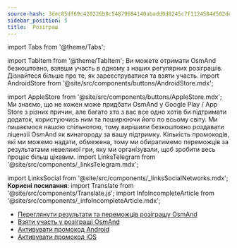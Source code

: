 ```yaml
---
source-hash: 3dec85df69c420226b8c54879684140abadd0d8245c7f1124584d502de7a8674
sidebar_position: 5
title:  Розіграш
---
```


import Tabs from '@theme/Tabs';

import TabItem from '@theme/TabItem';
Ви можете отримати OsmAnd безкоштовно, взявши участь в одному з наших регулярних розіграшів. Дізнайтеся більше про те, як зареєструватися та взяти участь.
import AndroidStore from '@site/src/components/buttons/AndroidStore.mdx';

import AppleStore from '@site/src/components/buttons/AppleStore.mdx';
Ми знаємо, що не кожен може придбати OsmAnd у Google Play / App Store з різних причин, але багато хто з вас все одно хотів би підтримати додаток, користуючись ним та поширюючи його по всьому світу. Ми пишаємося нашою спільнотою, тому вирішили безкоштовно роздавати ліцензії OsmAnd як винагороду за вашу підтримку. Кількість промокодів, які ми можемо надати, обмежена, тому ми обиратимемо переможців за результатами невеликої гри, яку ми організували, щоб зробити весь процес більш цікавим.
import LinksTelegram from '@site/src/components/_linksTelegram.mdx';

import LinksSocial from '@site/src/components/_linksSocialNetworks.mdx';
**Корисні посилання**: 
import Translate from '@site/src/components/Translate.js';
import InfoIncompleteArticle from '@site/src/components/_infoIncompleteArticle.mdx';
- [Переглянути результати та переможців розіграшу OsmAnd](https://osmand.net/giveaway/)
- [Взяти участь у розіграші OsmAnd](https://osmand.net/giveaway/)
- [Активувати промокод Android](https://support.google.com/googleplay/answer/3422659?hl)
- [Активувати промокод iOS](https://support.apple.com/en-gb/HT201209)